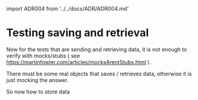 import ADR004 from '../../docs/ADR/ADR004.md'

# Testing saving and retrieval

Now for the tests that are sending and retrieving data, it is not enough to verify with mocks/stubs ( see https://martinfowler.com/articles/mocksArentStubs.html ) .

There must be some real objects that saves / retrieves data, otherwise it is just mocking the answer.

So now how to store data 
<!--truncate-->
<ADR004 />
